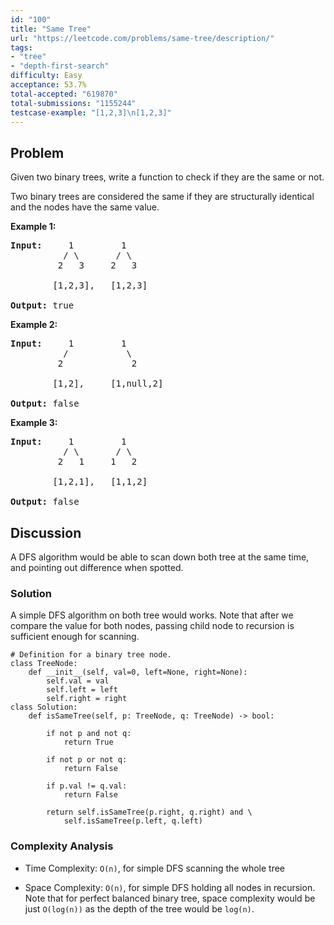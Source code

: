 ```yaml
---
id: "100"
title: "Same Tree"
url: "https://leetcode.com/problems/same-tree/description/"
tags:
- "tree"
- "depth-first-search"
difficulty: Easy
acceptance: 53.7%
total-accepted: "619870"
total-submissions: "1155244"
testcase-example: "[1,2,3]\n[1,2,3]"
---
```


## Problem

<p>Given two binary trees, write a function to check if they are the same or not.</p>

<p>Two binary trees are considered the same if they are structurally identical and the nodes have the same value.</p>

<p><strong>Example 1:</strong></p>

<pre>
<strong>Input:</strong>     1         1
          / \       / \
         2   3     2   3

        [1,2,3],   [1,2,3]

<strong>Output:</strong> true
</pre>

<p><strong>Example 2:</strong></p>

<pre>
<strong>Input:</strong>     1         1
          /           \
         2             2

        [1,2],     [1,null,2]

<strong>Output:</strong> false
</pre>

<p><strong>Example 3:</strong></p>

<pre>
<strong>Input:</strong>     1         1
          / \       / \
         2   1     1   2

        [1,2,1],   [1,1,2]

<strong>Output:</strong> false
</pre>

## Discussion

A DFS algorithm would be able to scan down both tree at the same time, and
pointing out difference when spotted.

### Solution

A simple DFS algorithm on both tree would works.
Note that after we compare the value for both nodes, passing child node to
recursion is sufficient enough for scanning.

```py3
# Definition for a binary tree node.
class TreeNode:
    def __init__(self, val=0, left=None, right=None):
        self.val = val
        self.left = left
        self.right = right
class Solution:
    def isSameTree(self, p: TreeNode, q: TreeNode) -> bool:

        if not p and not q:
            return True

        if not p or not q:
            return False

        if p.val != q.val:
            return False

        return self.isSameTree(p.right, q.right) and \
            self.isSameTree(p.left, q.left)
```

### Complexity Analysis

- Time Complexity: `O(n)`, for simple DFS scanning the whole tree

- Space Complexity:  `O(n)`, for simple DFS holding all nodes in recursion.
  Note that for perfect balanced binary tree, space complexity would be just
  `O(log(n))` as the depth of the tree would be `log(n)`.
